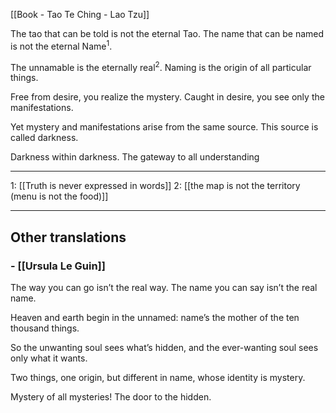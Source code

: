 [[Book - Tao Te Ching - Lao Tzu]]

The tao that can be told
is not the eternal Tao.
The name that can be named
is not the eternal Name<sup>1</sup>.

The unnamable is the eternally real<sup>2</sup>.
Naming is the origin of all particular things.

Free from desire, you realize the mystery.
Caught in desire, you see only the manifestations.

Yet mystery and manifestations
arise from the same source.
This source is called darkness.

Darkness within darkness.
The gateway to all understanding

-------------------

1: [[Truth is never expressed in words]]
2: [[the map is not the territory (menu is not the food)]]

-------------------

## Other translations 

### -  [[Ursula Le Guin]]

The way you can go
isn’t the real way.
The name you can say
isn’t the real name.

Heaven and earth
begin in the unnamed:
name’s the mother
of the ten thousand things.

So the unwanting soul
sees what’s hidden,
and the ever-wanting soul
sees only what it wants.

Two things, one origin,
but different in name,
whose identity is mystery.

Mystery of all mysteries!
The door to the hidden.
